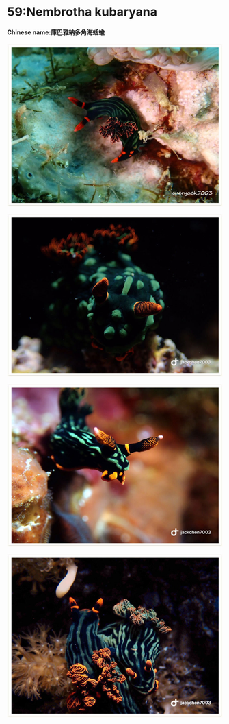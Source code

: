 # 59:Nembrotha kubaryana

#### Chinese name:庫巴雅納多角海蛞蝓

![](../../.gitbook/assets/nembrotha-kubaryana.jpg)

![](../../.gitbook/assets/nembrotha-kubaryana2.jpg)

![](../../.gitbook/assets/nembrotha-kubaryana3.jpg)

![](../../.gitbook/assets/nembrotha-kubaryana4.jpg)

